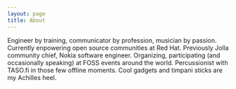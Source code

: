 ```yaml
---
layout: page
title: About
---
```


<p class="message">
Engineer by training, communicator by profession, musician by passion. Currently enpowering open source communities at Red Hat. Previously Jolla community chief, Nokia software engineer. Organizing, participating (and occasionally speaking) at FOSS events around the world. Percussionist with TASO.fi in those few offline moments. Cool gadgets and timpani sticks are my Achilles heel.
</p>

